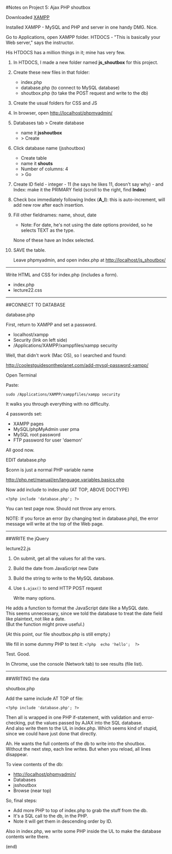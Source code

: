 #Notes on Project 5: Ajax PHP shoutbox

Downloaded [XAMPP](https://www.apachefriends.org/index.html)

Installed XAMPP - MySQL and PHP and server in one handy DMG. Nice.

Go to Applications, open XAMPP folder.
HTDOCS - "This is basically your Web server," says the instructor.

His HTDOCS has a million things in it; mine has very few.

1. In HTDOCS, I made a new folder named **js_shoutbox** for this project.

2. Create these new files in that folder: 

    - index.php
    - database.php (to connect to MySQL database)
    - shoutbox.php (to take the POST request and write to the db)

3. Create the usual folders for CSS and JS

4. In browser, open <http://localhost/phpmyadmin/>

5. Databases tab &gt; Create database
    - name it **jsshoutbox**
    - &gt; Create

6. Click database name (jsshoutbox)
    - Create table
    - name it **shouts**
    - Number of columns: 4
    - &gt; Go

7. Create ID field - integer - 11 (he says he likes 11, doesn't say why) - and 
   Index: make it the PRIMARY field (scroll to the right, find **Index**) 

8. Check box immediately following Index (**A_I**): this is auto-increment, will add new row after each insertion.

9. Fill other fieldnames: name, shout, date

    - Note: For date, he's not using the date options provided, so he selects TEXT as the type. 
   
    None of these have an Index selected.

10. SAVE the table. 

    Leave phpmyadmin, and open index.php at <http://localhost/js_shoutbox/>

***
Write HTML and CSS for index.php (includes a form).

* index.php
* lecture22.css

***

##CONNECT TO DATABASE

database.php

First, return to XAMPP and set a password.

* localhost/xampp
* Security (link on left side)
* /Applications/XAMPP/xamppfiles/xampp security

Well, that didn't work (Mac OS), so I searched and found:

<http://coolestguidesontheplanet.com/add-mysql-password-xampp/>

Open Terminal

Paste:

```
sudo /Applications/XAMPP/xamppfiles/xampp security
```

It walks you through everything with no difficulty.

4 passwords set:

* XAMPP pages
* MySQL/phpMyAdmin user pma
* MySQL root password
* FTP password for user 'daemon'

All good now.


EDIT database.php

$conn is just a normal PHP variable name

<http://php.net/manual/en/language.variables.basics.php>

Now add include to index.php (AT TOP, ABOVE DOCTYPE) 

```
<?php include 'database.php'; ?>
```

You can test page now. Should not throw any errors. 

NOTE: If you force an error (by changing text in database.php), the error message will write at the top of the Web page.

***

##WRITE the jQuery

lecture22.js

1. On submit, get all the values for all the vars.
2. Build the date from JavaScript new Date
3. Build the string to write to the MySQL database. 
4. Use `$.ajax()` to send HTTP POST request

    Write many options.

He adds a function to format the JavaScript date like a MySQL date.  
This seems unnecessary, since we told the database to treat the date field like plaintext, not like a date.  
(But the function might prove useful.)

(At this point, our file shoutbox.php is still empty.)

We fill in some dummy PHP to test it:
`<?php  echo 'hello';  ?>`

Test. Good.

In Chrome, use the console (Network tab) to see results (file list).

***

##WRITING the data

shoutbox.php

Add the same include AT TOP of file: 

```
<?php include 'database.php'; ?>
```

Then all is wrapped in one PHP if-statement, with validation and 
error-checking, put the values passed by AJAX into the SQL database.  
And also write them to the UL in index.php. Which seems kind of 
stupid, since we could have just done that directly.

Ah. He wants the full contents of the db to write into the shoutbox.  
Without the next step, each line writes. But when you reload, all 
lines disappear. 

To view contents of the db: 

* <http://localhost/phpmyadmin/>
* Databases
* jsshoutbox
* Browse (near top)

So, final steps:

* Add more PHP to top of index.php to grab the stuff from the db.
* It's a SQL call to the db, in the PHP.
* Note it will get them in descending order by ID.

Also in index.php, we write some PHP inside the UL to make the database contents write there.

(end)
